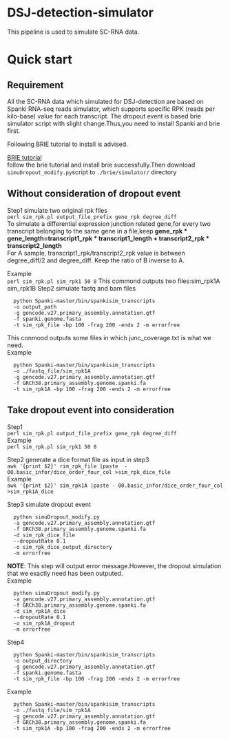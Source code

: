 # DSJ-detection-simulator
This pipeline is used to simulate SC-RNA data.


# Quick start  
## Requirement
All the SC-RNA data which simulated for DSJ-detection are based on Spanki RNA-seq reads simulator, which supports specific RPK (reads per kilo-base) value for each transcript. The dropout event is based brie simulator script with slight change.Thus,you need to install Spanki and brie first.

Following BRIE tutorial to install is advised.  

[BRIE tutorial](https://github.com/huangyh09/brie/tree/master/simulator)  
follow the brie tutorial and install brie successfully.Then download ```simuDropout_modify.py```script to ```./brie/simulator/``` directory  

## Without consideration of dropout event

Step1  simulate two original rpk files  
```perl sim_rpk.pl output_file_prefix gene_rpk degree_diff```  
To simulate a differential expression junction related gene,for every two transcript belonging to the same gene in a file,keep **gene_rpk * gene_length=transcript1_rpk * transcript1_length + transcript2_rpk * transcript2_length**  
For A sample, transcript1_rpk/transcript2_rpk value is between degree_diff/2 and degree_diff. Keep the ratio of B inverse to A.

Example  
```perl sim_rpk.pl sim_rpk1 50 8```
This commond outputs two files:sim_rpk1A sim_rpk1B
Step2  simulate fastq and bam files   
```
  python Spanki-master/bin/spankisim_transcripts  
  -o output_path 
  -g gencode.v27.primary_assembly.annotation.gtf 
  -f spanki.genome.fasta 
  -t sim_rpk_file -bp 100 -frag 200 -ends 2 -m errorfree
```  
This conmood outputs some files in which junc_coverage.txt is what we need.  
Example  
```
  python Spanki-master/bin/spankisim_transcripts 
  -o ./fastq_file/sim_rpk1A 
  -g gencode.v27.primary_assembly.annotation.gtf 
  -f GRCh38.primary_assembly.genome.spanki.fa 
  -t sim_rpk1A -bp 100 -frag 200 -ends 2 -m errorfree
```  
## Take dropout event into consideration  
Step1  
  ```perl sim_rpk.pl output_file_prefix gene_rpk degree_diff```  
Example  
  ```perl sim_rpk.pl sim_rpk1 50 8```  

Step2  generate a dice format file as input in step3  
  ```awk '{print $2}' rim_rpk_file |paste  - 00.basic_infor/dice_order_four_col >sim_rpk_dice_file```  
Example  
  ```awk '{print $2}' sim_rpk1A |paste - 00.basic_infor/dice_order_four_col >sim_rpk1A_dice```  

Step3  simulate dropout event  
```
  python simuDropout_modify.py 
  -a gencode.v27.primary_assembly.annotation.gtf 
  -f GRCh38.primary_assembly.genome.spanki.fa 
  -d sim_rpk_dice_file
  --dropoutRate 0.1 
  -o sim_rpk_dice_output_directory  
  -m errorfree
```  
**NOTE**: This step will output error message.However, the dropout simulation that we exactly need has been outputed.  
Example  
```
  python simuDropout_modify.py 
  -a gencode.v27.primary_assembly.annotation.gtf 
  -f GRCh38.primary_assembly.genome.spanki.fa 
  -d sim_rpk1A_dice
  --dropoutRate 0.1 
  -o sim_rpk1A_dropout  
  -m errorfree
```  

Step4  
```
  python Spanki-master/bin/spankisim_transcripts 
  -o output_directory
  -g gencode.v27.primary_assembly.annotation.gtf 
  -f spanki.genome.fasta 
  -t sim_rpk_file -bp 100 -frag 200 -ends 2 -m errorfree
```  
Example  
```
  python Spanki-master/bin/spankisim_transcripts 
  -o ./fastq_file/sim_rpk1A 
  -g gencode.v27.primary_assembly.annotation.gtf 
  -f GRCh38.primary_assembly.genome.spanki.fa 
  -t sim_rpk1A -bp 100 -frag 200 -ends 2 -m errorfree
```  
